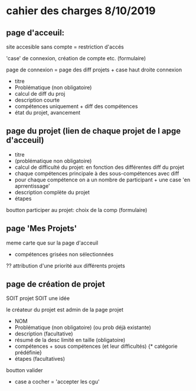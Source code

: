 # cahier des charges 8/10/2019

## page d'acceuil:
site accesible sans compte = restriction d'accés

'case' de connexion, création de compte etc. (formulaire)

page de connexion = page des diff projets + case haut droite connexion

* titre
* Problématique (non obligatoire)
* calcul de diff du proj
* description courte
* compétences uniquement + diff des compétences
* état du projet, avancement




## page du projet (lien de chaque projet de l apge d'acceuil)

* titre
* (problématique non obligatoire)
* calcul de difficulté du projet: en fonction des différentes diff du projet
* chaque compétences principale à des sous-compétences avec diff
* pour chaque compétence on a un nombre de participant + une case 'en aprrentissage'
* description complète du projet
* étapes

boutton participer au projet: choix de la comp (formulaire)

## page 'Mes Projets'

meme carte que sur la page d'acceuil

* compétences grisées non sélectionnées

?? attribution d'une priorité aux différents projets

## page de création de projet

SOIT projet SOIT une idée

le créateur du projet est admin de la page projet

* NOM
* Problématique (non obligatoire) (ou prob déjà existante)
* description (facultative)
* résumé de la desc limité en taille (obligatoire)
* compétences + sous compétences (et leur difficultés)
{* catégorie prédéfinie}
* étapes (facultatives)

boutton valider
* case a cocher = 'accepter les cgu'
